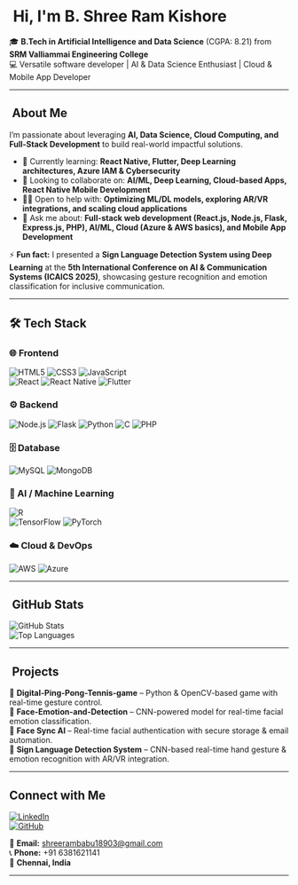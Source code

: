 # ​ Hi, I'm B. Shree Ram Kishore  

🎓 **B.Tech in Artificial Intelligence and Data Science** (CGPA: 8.21) from **SRM Valliammai Engineering College**  
💻 Versatile software developer | AI & Data Science Enthusiast | Cloud & Mobile App Developer  

---

## ​ About Me  

I’m passionate about leveraging **AI, Data Science, Cloud Computing, and Full-Stack Development** to build real-world impactful solutions.

- 🌱 Currently learning: **React Native, Flutter, Deep Learning architectures, Azure IAM & Cybersecurity**  
- 🤝 Looking to collaborate on: **AI/ML, Deep Learning, Cloud-based Apps, React Native Mobile Development**  
- 🙋‍♂️ Open to help with: **Optimizing ML/DL models, exploring AR/VR integrations, and scaling cloud applications**  
- 💬 Ask me about: **Full-stack web development (React.js, Node.js, Flask, Express.js, PHP), AI/ML, Cloud (Azure & AWS basics), and Mobile App Development**  

⚡ **Fun fact:** I presented a **Sign Language Detection System using Deep Learning** at the **5th International Conference on AI & Communication Systems (ICAICS 2025)**, showcasing gesture recognition and emotion classification for inclusive communication.

---

## 🛠 Tech Stack  

### 🌐 Frontend  
![HTML5](https://img.shields.io/badge/HTML5-E34F26?style=for-the-badge&logo=html5&logoColor=white)
![CSS3](https://img.shields.io/badge/CSS3-1572B6?style=for-the-badge&logo=css3&logoColor=white)
![JavaScript](https://img.shields.io/badge/JavaScript-F7DF1E?style=for-the-badge&logo=javascript&logoColor=black)  
![React](https://img.shields.io/badge/React-20232A?style=for-the-badge&logo=react&logoColor=61DAFB)
![React Native](https://img.shields.io/badge/React_Native-20232A?style=for-the-badge&logo=react&logoColor=61DAFB)
![Flutter](https://img.shields.io/badge/Flutter-02569B?style=for-the-badge&logo=flutter&logoColor=white)

### ⚙️ Backend  
![Node.js](https://img.shields.io/badge/Node.js-339933?style=for-the-badge&logo=node.js&logoColor=white)
![Flask](https://img.shields.io/badge/Flask-000000?style=for-the-badge&logo=flask&logoColor=white)
![Python](https://img.shields.io/badge/Python-3776AB?style=for-the-badge&logo=python&logoColor=white)
![C](https://img.shields.io/badge/C-00599C?style=for-the-badge&logo=c&logoColor=white)
![PHP](https://img.shields.io/badge/PHP-777BB4?style=for-the-badge&logo=php&logoColor=white)

### 🗄 Database  
![MySQL](https://img.shields.io/badge/MySQL-4479A1?style=for-the-badge&logo=mysql&logoColor=white)
![MongoDB](https://img.shields.io/badge/MongoDB-47A248?style=for-the-badge&logo=mongodb&logoColor=white)

### 🤖 AI / Machine Learning  
![R](https://img.shields.io/badge/R-276DC3?style=for-the-badge&logo=r&logoColor=white)  
![TensorFlow](https://img.shields.io/badge/TensorFlow-FF6F00?style=for-the-badge&logo=tensorflow&logoColor=white)
![PyTorch](https://img.shields.io/badge/PyTorch-EE4C2C?style=for-the-badge&logo=pytorch&logoColor=white)

### ☁️ Cloud & DevOps  
![AWS](https://img.shields.io/badge/AWS-232F3E?style=for-the-badge&logo=amazon-aws&logoColor=white)
![Azure](https://img.shields.io/badge/Microsoft_Azure-0078D4?style=for-the-badge&logo=microsoft-azure&logoColor=white)

---

## ​ GitHub Stats  

![GitHub Stats](https://github-readme-stats.vercel.app/api?username=Shree18903&show_icons=true&theme=radical)  
![Top Languages](https://github-readme-stats.vercel.app/api/top-langs/?username=Shree18903&layout=compact&theme=radical)  

---

## ​ Projects  

🔹 **Digital-Ping-Pong-Tennis-game** – Python & OpenCV-based game with real-time gesture control.  
🔹 **Face-Emotion-and-Detection** – CNN-powered model for real-time facial emotion classification.  
🔹 **Face Sync AI** – Real-time facial authentication with secure storage & email automation.  
🔹 **Sign Language Detection System** – CNN-based real-time hand gesture & emotion recognition with AR/VR integration.  

---

##  Connect with Me  

[![LinkedIn](https://img.shields.io/badge/LinkedIn-0077B5?style=for-the-badge&logo=linkedin&logoColor=white)](https://www.linkedin.com/in/shree-ram-kishore-81067a244/)  
[![GitHub](https://img.shields.io/badge/GitHub-000?style=for-the-badge&logo=github&logoColor=white)](https://github.com/Shree18903)  

📧 **Email:** shreerambabu18903@gmail.com  
📞 **Phone:** +91 6381621141  
📍 **Chennai, India**  

---
